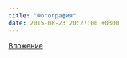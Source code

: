```yaml
---
title: "Фотография"
date: 2015-08-23 20:27:00 +0300
---
```



[Вложение](/assets/vk_photos/3/5f3E7ZiU5C8.jpg)
